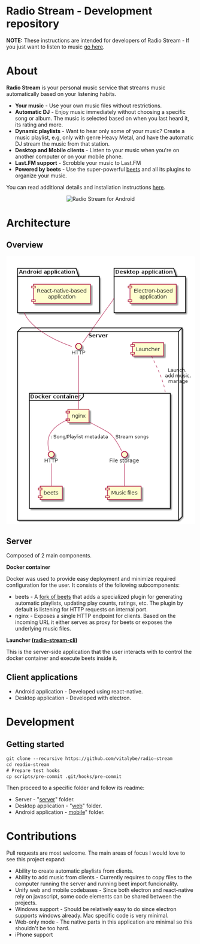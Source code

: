 Radio Stream - Development repository
====================================

**NOTE:** These instructions are intended for developers of Radio Stream - If you just want to listen to music [go here](https://github.com/vitalybe/radio-stream-cli).

About
=====
**Radio Stream** is your personal music service that streams music automatically based on your listening habits.

* **Your music** - Use your own music files without restrictions.
* **Automatic DJ** - Enjoy music immediately without choosing a specific song or album. The music is selected based on when you last heard it, its rating and more.
* **Dynamic playlists** - Want to hear only some of your music? Create a music playlist, e.g, only with genre Heavy Metal, and have the automatic DJ stream the music from that station.
* **Desktop and Mobile clients** - Listen to your music when you're on another computer or on your mobile phone.
* **Last.FM support** - Scrobble your music to Last.FM
* **Powered by beets** - Use the super-powerful [beets](https://github.com/beetbox/beets) and all its plugins to organize your music. 

You can read additional details and installation instructions [here](https://github.com/vitalybe/radio-stream-cli).

<p align="center">
  <img src="https://raw.githubusercontent.com/vitalybe/radio-stream-cli/master/images/android.jpg" alt="Radio Stream for Android"/>
</p>

Architecture
============

Overview
---------

![alt text](images/architecture.png "architecture overview") 

Server
------
Composed of 2 main components.

**Docker container**

Docker was used to provide easy deployment and minimize required configuration for the user. It consists of the following subcomponents:
* beets - A [fork of beets](https://github.com/vitalybe/beets) that adds a specialized plugin for generating automatic playlists, updating play counts, ratings, etc. The plugin by default is listening for HTTP requests on internal port.
* nginx - Exposes a single HTTP endpoint for clients. Based on the incoming URL it either serves as proxy for beets or exposes the underlying music files.

**Launcher ([radio-stream-cli](https://github.com/vitalybe/radio-stream-cli))**

This is the server-side application that the user interacts with to control the docker container and execute beets inside it.

Client applications
-------------------

* Android application - Developed using react-native.
* Desktop application - Developed with electron. 


Development
===========

Getting started
---------------
    git clone --recursive https://github.com/vitalybe/radio-stream
    cd readio-stream
    # Prepare test hooks
    cp scripts/pre-commit .git/hooks/pre-commit

Then proceed to a specific folder and follow its readme:

* Server - "[server](https://github.com/vitalybe/radio-stream/tree/master/server)" folder. 
* Desktop application - "[web](https://github.com/vitalybe/radio-stream/tree/master/web)" folder. 
* Android application - [mobile](https://github.com/vitalybe/radio-stream/tree/master/mobile)" folder. 


Contributions
=============

Pull requests are most welcome. The main areas of focus I would love to see this project expand:

* Ability to create automatic playlists from clients.
* Ability to add music from clients - Currently requires to copy files to the computer running the server and running beet import funcionality.
* Unify web and mobile codebases - Since both electron and react-native rely on javascript, some code elements can be shared between the projects.
* Windows support - Should be relatively easy to do since electron supports windows already. Mac specific code is very minimal.
* Web-only mode - The native parts in this application are minimal so this shouldn't be too hard.
* iPhone support
